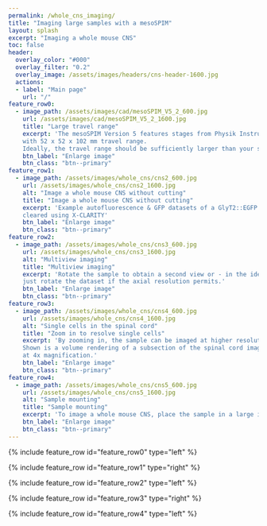 ```yaml
---
permalink: /whole_cns_imaging/
title: "Imaging large samples with a mesoSPIM"
layout: splash
excerpt: "Imaging a whole mouse CNS"
toc: false
header:
  overlay_color: "#000"
  overlay_filter: "0.2"
  overlay_image: /assets/images/headers/cns-header-1600.jpg
  actions:
  - label: "Main page"
    url: "/"
feature_row0:
  - image_path: /assets/images/cad/mesoSPIM_V5_2_600.jpg
    url: /assets/images/cad/mesoSPIM_V5_2_1600.jpg
    title: "Large travel range"
    excerpt: 'The mesoSPIM Version 5 features stages from Physik Instrumente
    with 52 x 52 x 102 mm travel range.
    Ideally, the travel range should be sufficiently larger than your sample.  '
    btn_label: "Enlarge image"
    btn_class: "btn--primary"
feature_row1:
  - image_path: /assets/images/whole_cns/cns2_600.jpg
    url: /assets/images/whole_cns/cns2_1600.jpg
    alt: "Image a whole mouse CNS without cutting"
    title: "Image a whole mouse CNS without cutting"
    excerpt: 'Example autofluorescence & GFP datasets of a GlyT2::EGFP mouse CNS
    cleared using X-CLARITY'
    btn_label: "Enlarge image"
    btn_class: "btn--primary"
feature_row2:
  - image_path: /assets/images/whole_cns/cns3_600.jpg
    url: /assets/images/whole_cns/cns3_1600.jpg
    alt: "Multiview imaging"
    title: "Multiview imaging"
    excerpt: 'Rotate the sample to obtain a second view or - in the ideal case -
    just rotate the dataset if the axial resolution permits.'
    btn_label: "Enlarge image"
    btn_class: "btn--primary"
feature_row3:
  - image_path: /assets/images/whole_cns/cns4_600.jpg
    url: /assets/images/whole_cns/cns4_1600.jpg
    alt: "Single cells in the spinal cord"
    title: "Zoom in to resolve single cells"
    excerpt: 'By zooming in, the sample can be imaged at higher resolution.  
    Shown is a volume rendering of a subsection of the spinal cord imaged
    at 4x magnification.'
    btn_label: "Enlarge image"
    btn_class: "btn--primary"
feature_row4:
  - image_path: /assets/images/whole_cns/cns5_600.jpg
    url: /assets/images/whole_cns/cns5_1600.jpg
    alt: "Sample mounting"
    title: "Sample mounting"
    excerpt: 'To image a whole mouse CNS, place the sample in a large imaging cuvette (10x20x120 mm) and submerge it in an even larger immersion cuvette (40x40x120 mm).'
    btn_label: "Enlarge image"
    btn_class: "btn--primary"
---
```

{% include feature_row id="feature_row0" type="left" %}

{% include feature_row id="feature_row1" type="right" %}

{% include feature_row id="feature_row2" type="left" %}

{% include feature_row id="feature_row3" type="right" %}

{% include feature_row id="feature_row4" type="left" %}
